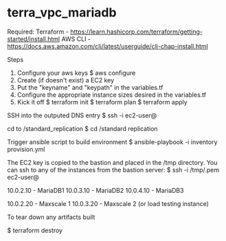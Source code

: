 # terra_vpc_mariadb

Required:
 Terraform - https://learn.hashicorp.com/terraform/getting-started/install.html
 AWS CLI - https://docs.aws.amazon.com/cli/latest/userguide/cli-chap-install.html
 
 
 Steps
 1.  Configure your aws keys
 $ aws configure
 2.  Create (if doesn't exist) a EC2 key
 3.  Put the "keyname" and "keypath" in the variables.tf
 4.  Configure the appropriate instance sizes desired in the variables.tf
 5.  Kick it off
 $ terraform init
 $ terraform plan
 $ terraform apply
 
 SSH into the outputed DNS entry
 $ ssh -i <path to ec2 key> ec2-user@<dns URL for bastion server>
 
 cd to /standard_replication
 $ cd /standard replication
 
 Trigger ansible script to build environment
 $ ansible-playbook -i inventory provision.yml
 
 The EC2 key is copied to the bastion and placed in the /tmp directory.  You can ssh to any of the instances from the bastion server:
 $ ssh -i /tmp/<keyname>.pem ec2-user@<choose a server from below>
  
 10.0.2.10 - MariaDB1
 10.0.3.10 - MariaDB2
 10.0.4.10 - MariaDB3
 
 10.0.2.20 - Maxscale 1
 10.0.3.20 - Maxscale 2 (or load testing instance)
 
 
 
 To tear down any artifacts built 
 
 $ terraform destroy
